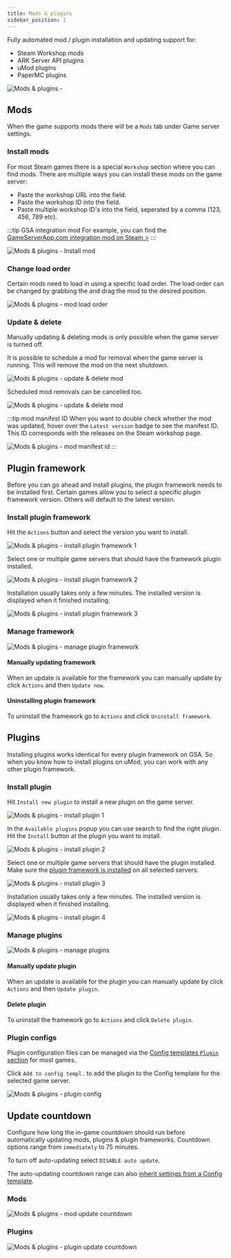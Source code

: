 ```yaml
---
title: Mods & plugins
sidebar_position: 1
---
```

Fully automated mod / plugin installation and updating support for:
- Steam Workshop mods
- ARK Server API plugins
- uMod plugins
- PaperMC plugins

![Mods & plugins - ](/img/dashboard/gameserver/mods_plugins/mod_overview.jpg)

## Mods
When the game supports mods there will be a `Mods` tab under Game server settings.

### Install mods
For most Steam games there is a special `Workshop` section where you can find mods. There are multiple ways you can install these mods on the game server:
- Paste the workshop URL into the field.
- Paste the workshop ID into the field.
- Paste multiple workshop ID's into the field, seperated by a comma (123, 456, 789 etc).

:::tip GSA integration mod
For example, you can find the [GameServerApp.com integration mod on Steam >](https://steamcommunity.com/sharedfiles/filedetails/?id=2107956699)
:::

![Mods & plugins - Install mod](/img/dashboard/gameserver/mods_plugins/install_mod.jpg)

### Change load order
Certain mods need to load in using a specific load order. The load order can be changed by grabbing the <icon icon="fa-solid fa-sort" size="md" /> and drag the mod to the desired position.

![Mods & plugins - mod load order](/img/dashboard/gameserver/mods_plugins/change_mod_load_order.jpg)

### Update & delete
Manually updating & deleting mods is only possible when the game server is turned off.

It is possible to schedule a mod for removal when the game server is running. This will remove the mod on the next shutdown.

![Mods & plugins - update & delete mod](/img/dashboard/gameserver/mods_plugins/update_delete_mod.jpg)

Scheduled mod removals can be cancelled too.

![Mods & plugins - update & delete mod](/img/dashboard/gameserver/mods_plugins/mod_cancel_scheduled_delete.jpg)

:::tip mod manifest ID
When you want to double check whether the mod was updated, hover over the `Latest version` badge to see the manifest ID. This ID corresponds with the releases on the Steam workshop page.

![Mods & plugins - mod manifest id](/img/dashboard/gameserver/mods_plugins/mod_manifest_id.jpg)
:::

## Plugin framework
Before you can go ahead and install plugins, the plugin framework needs to be installed first. Certain games allow you to select a specific plugin framework version. Others will default to the latest version.

### Install plugin framework
Hit the `Actions` button and select the version you want to install.

![Mods & plugins - install plugin framework 1](/img/dashboard/gameserver/mods_plugins/install_plugin_framework_1.jpg)

Select one or multiple game servers that should have the framework plugin installed.

![Mods & plugins - install plugin framework 2](/img/dashboard/gameserver/mods_plugins/install_plugin_framework_2.jpg)

Installation usually takes only a few minutes. The installed version is displayed when it finished installing.

![Mods & plugins - install plugin framework 3](/img/dashboard/gameserver/mods_plugins/install_plugin_framework_3.jpg)

### Manage framework
![Mods & plugins - manage plugin framework](/img/dashboard/gameserver/mods_plugins/plugin_framework_manage.jpg)

#### Manually updating framework
When an update is available for the framework you can manually update by click `Actions` and then `Update now`. 

#### Uninstalling plugin framework
To uninstall the framework go to `Actions` and click `Uninstall framework`.


## Plugins
Installing plugins works identical for every plugin framework on GSA. So when you know how to install plugins on uMod, you can work with any other plugin framework.


### Install plugin
Hit `Install new plugin` to install a new plugin on the game server.

![Mods & plugins - install plugin 1](/img/dashboard/gameserver/mods_plugins/install_plugin_1.jpg)

In the `Available plugins` popup you can use search to find the right plugin. Hit the `Install` button at the plugin you want to install.

![Mods & plugins - install plugin 2](/img/dashboard/gameserver/mods_plugins/install_plugin_2.jpg)

Select one or multiple game servers that should have the plugin installed. Make sure the [plugin framework is installed](#plugin-framework) on all selected servers.

![Mods & plugins - install plugin 3](/img/dashboard/gameserver/mods_plugins/install_plugin_3.jpg)

Installation usually takes only a few minutes. The installed version is displayed when it finished installing.

![Mods & plugins - install plugin 4](/img/dashboard/gameserver/mods_plugins/install_plugin_4.jpg)

### Manage plugins
![Mods & plugins - manage plugins](/img/dashboard/gameserver/mods_plugins/manage_plugin.jpg)

#### Manually update plugin
When an update is available for the plugin you can manually update by click `Actions` and then `Update plugin`.

#### Delete plugin
To uninstall the framework go to `Actions` and click `Delete plugin`.


### Plugin configs
Plugin configuration files can be managed via the [Config templates `Plugin` section](/dashboard/game_servers/config_templates#plugin-configs) for most games.

Click `Add to config templ.` to add the plugin to the Config template for the selected game server.

![Mods & plugins - plugin config](/img/dashboard/gameserver/mods_plugins/plugin_config.jpg)



## Update countdown
Configure how long the in-game countdown should run before automatically updating mods, plugins & plugin frameworks. Countdown options range from `immediately` to 75 minutes.

To turn off auto-updating select `DISABLE auto update`.

The auto-updating countdown range can also [inherit settings from a Config template](/dashboard/game_servers/config_templates#game-server-automation-settings).

### Mods
![Mods & plugins - mod update countdown](/img/dashboard/gameserver/mods_plugins/mod_update_countdown.jpg)

### Plugins
![Mods & plugins - plugin update countdown](/img/dashboard/gameserver/mods_plugins/plugin_update_countdown.jpg)